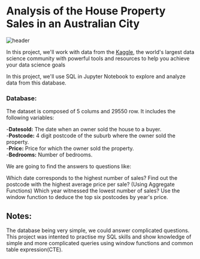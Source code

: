# Analysis of the House Property Sales in an Australian City

![header](https://mir-s3-cdn-cf.behance.net/project_modules/max_1200/b5bdbe76741671.5dcb11b6d0ef9.jpg)

In this project, we'll work with data from the [Kaggle](https://www.kaggle.com/datasets/htagholdings/property-sales), the world's largest data science community with powerful tools and resources to help you achieve your data science goals


In this project, we'll use SQL in Jupyter Notebook to explore and analyze data from this database.

### Database: 

The dataset is composed of 5 colums and 29550 row. It includes the following variables:

-**Datesold:** The date when an owner sold the house to a buyer. <br/>
-**Postcode:** 4 digit postcode of the suburb where the owner sold the property. <br/>
-**Price:** Price for which the owner sold the property. <br/>
-**Bedrooms:** Number of bedrooms. <br/>

We are going to find the answers to questions like:

Which date corresponds to the highest number of sales?
Find out the postcode with the highest average price per sale? (Using Aggregate Functions)
Which year witnessed the lowest number of sales?
Use the window function to deduce the top six postcodes by year's price.

## Notes: 

The database being very simple, we could answer complicated questions. This project was intented to practise my SQL skills and show knowledge of simple and more complicated queries using window functions and common table expression(CTE). 
